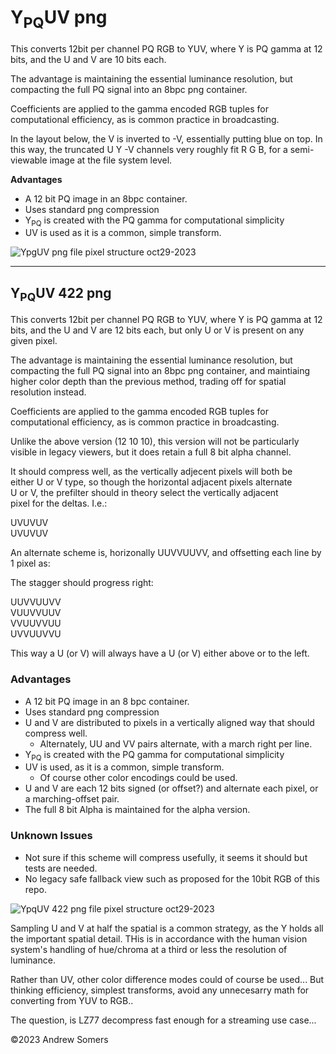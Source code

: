 # Y<sub>PQ</sub>UV png

This converts 12bit per channel PQ RGB to YUV, where Y is PQ gamma at 12
bits, and the U and V are 10 bits each.

The advantage is maintaining the essential luminance resolution, but
compacting the full PQ signal into an 8bpc png container.

Coefficients are applied to the gamma encoded RGB tuples for
computational efficiency, as is common practice in broadcasting.

In the layout below, the V is inverted to -V, essentially putting blue
on top. In this way, the truncated U Y -V channels very roughly fit R G
B, for a semi-viewable image at the file system level.

**Advantages**

-   A 12 bit PQ image in an 8bpc container.
-   Uses standard png compression
-   Y<sub>PQ</sub> is created with the PQ gamma for computational
    simplicity
-   UV is used as it is a common, simple transform.



![YpgUV  png file pixel structure oct29-2023](https://github.com/Myndex/10bit-png/assets/42009457/4bc18ee5-cd1e-4e08-8313-4d773eee246e)




------------------------------------------------------------------------

## Y<sub>PQ</sub>UV 422 png

This converts 12bit per channel PQ RGB to YUV, where Y is PQ gamma at 12
bits, and the U and V are 12 bits each, but only U or V is present on
any given pixel.

The advantage is maintaining the essential luminance resolution, but
compacting the full PQ signal into an 8bpc png container, and maintiaing
higher color depth than the previous method, trading off for spatial
resolution instead.

Coefficients are applied to the gamma encoded RGB tuples for    
computational efficiency, as is common practice in broadcasting.

Unlike the above version (12 10 10), this version will not be particularly    
visible in legacy viewers, but it does retain a full 8 bit alpha channel. 

It should compress well, as the vertically adjecent pixels will both be    
either U or V type, so though the horizontal adjacent pixels alternate    
U or V, the prefilter should in theory select the vertically adjacent   
pixel for the deltas. I.e.:

UVUVUV    
UVUVUV

An alternate scheme is, horizonally UUVVUUVV, and offsetting each line by 1 pixel as:

The stagger should progress right:

UUVVUUVV    
VUUVVUUV    
VVUUVVUU    
UVVUUVVU

This way a U (or V) will always have a U (or V) either above or to the left.


### Advantages

-   A 12 bit PQ image in an 8 bpc container.
-   Uses standard png compression
-   U and V are distributed to pixels in a vertically aligned way that should compress well.
    - Alternately, UU and VV pairs alternate, with a march right per line.  
-   Y<sub>PQ</sub> is created with the PQ gamma for computational simplicity
-   UV is used, as it is a common, simple transform.
    - Of course other color encodings could be used.
-   U and V are each 12 bits signed (or offset?) and alternate each pixel, or a marching-offset pair.
-   The full 8 bit Alpha is maintained for the alpha version.


### Unknown Issues
- Not sure if this scheme will compress usefully, it seems it should but tests are needed.
- No legacy safe fallback view such as proposed for the 10bit RGB of this repo.

![YpqUV 422  png file pixel structure oct29-2023](https://github.com/Myndex/10bit-png/assets/42009457/bdfd8cf4-4392-4e41-9ef8-ff9250bb8bee)

Sampling U and V at half the spatial is a common strategy, as the Y holds all the important spatial detail. THis is in accordance with the human vision system's handling of hue/chroma at a third or less the resolution of luminance.

Rather than UV, other color difference modes could of course be used... But thinking efficiency, simplest transforms, avoid any unnecesarry math for converting from YUV to RGB..

The question, is LZ77 decompress fast enough for a streaming use case...

©2023 Andrew Somers
